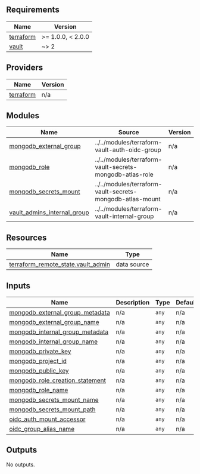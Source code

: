 <!-- BEGIN_TF_DOCS -->
## Requirements

| Name | Version |
|------|---------|
| <a name="requirement_terraform"></a> [terraform](#requirement\_terraform) | >= 1.0.0, < 2.0.0 |
| <a name="requirement_vault"></a> [vault](#requirement\_vault) | ~> 2 |

## Providers

| Name | Version |
|------|---------|
| <a name="provider_terraform"></a> [terraform](#provider\_terraform) | n/a |

## Modules

| Name | Source | Version |
|------|--------|---------|
| <a name="module_mongodb_external_group"></a> [mongodb\_external\_group](#module\_mongodb\_external\_group) | ../../modules/terraform-vault-auth-oidc-group | n/a |
| <a name="module_mongodb_role"></a> [mongodb\_role](#module\_mongodb\_role) | ../../modules/terraform-vault-secrets-mongodb-atlas-role | n/a |
| <a name="module_mongodb_secrets_mount"></a> [mongodb\_secrets\_mount](#module\_mongodb\_secrets\_mount) | ../../modules/terraform-vault-secrets-mongodb-atlas-mount | n/a |
| <a name="module_vault_admins_internal_group"></a> [vault\_admins\_internal\_group](#module\_vault\_admins\_internal\_group) | ../../modules/terraform-vault-internal-group | n/a |

## Resources

| Name | Type |
|------|------|
| [terraform_remote_state.vault_admin](https://registry.terraform.io/providers/hashicorp/terraform/latest/docs/data-sources/remote_state) | data source |

## Inputs

| Name | Description | Type | Default | Required |
|------|-------------|------|---------|:--------:|
| <a name="input_mongodb_external_group_metadata"></a> [mongodb\_external\_group\_metadata](#input\_mongodb\_external\_group\_metadata) | n/a | `any` | n/a | yes |
| <a name="input_mongodb_external_group_name"></a> [mongodb\_external\_group\_name](#input\_mongodb\_external\_group\_name) | n/a | `any` | n/a | yes |
| <a name="input_mongodb_internal_group_metadata"></a> [mongodb\_internal\_group\_metadata](#input\_mongodb\_internal\_group\_metadata) | n/a | `any` | n/a | yes |
| <a name="input_mongodb_internal_group_name"></a> [mongodb\_internal\_group\_name](#input\_mongodb\_internal\_group\_name) | n/a | `any` | n/a | yes |
| <a name="input_mongodb_private_key"></a> [mongodb\_private\_key](#input\_mongodb\_private\_key) | n/a | `any` | n/a | yes |
| <a name="input_mongodb_project_id"></a> [mongodb\_project\_id](#input\_mongodb\_project\_id) | n/a | `any` | n/a | yes |
| <a name="input_mongodb_public_key"></a> [mongodb\_public\_key](#input\_mongodb\_public\_key) | n/a | `any` | n/a | yes |
| <a name="input_mongodb_role_creation_statement"></a> [mongodb\_role\_creation\_statement](#input\_mongodb\_role\_creation\_statement) | n/a | `any` | n/a | yes |
| <a name="input_mongodb_role_name"></a> [mongodb\_role\_name](#input\_mongodb\_role\_name) | n/a | `any` | n/a | yes |
| <a name="input_mongodb_secrets_mount_name"></a> [mongodb\_secrets\_mount\_name](#input\_mongodb\_secrets\_mount\_name) | n/a | `any` | n/a | yes |
| <a name="input_mongodb_secrets_mount_path"></a> [mongodb\_secrets\_mount\_path](#input\_mongodb\_secrets\_mount\_path) | n/a | `any` | n/a | yes |
| <a name="input_oidc_auth_mount_accessor"></a> [oidc\_auth\_mount\_accessor](#input\_oidc\_auth\_mount\_accessor) | n/a | `any` | n/a | yes |
| <a name="input_oidc_group_alias_name"></a> [oidc\_group\_alias\_name](#input\_oidc\_group\_alias\_name) | n/a | `any` | n/a | yes |

## Outputs

No outputs.
<!-- END_TF_DOCS -->